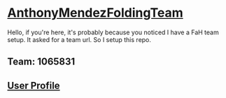 # [AnthonyMendezFoldingTeam](https://stats.foldingathome.org/team/1065831)
Hello, if you're here, it's probably because you noticed I have a FaH team setup. It asked for a team url. So I setup this repo.

## Team: 1065831

## [User Profile](https://stats.foldingathome.org/donor/id/633900267)
